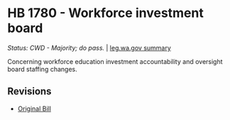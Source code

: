 # HB 1780 - Workforce investment board
*Status: CWD - Majority; do pass.* | [leg.wa.gov summary](https://app.leg.wa.gov/billsummary?BillNumber=1780&Year=2021)

Concerning workforce education investment accountability and oversight board staffing changes. 

## Revisions
* [Original Bill](1/)